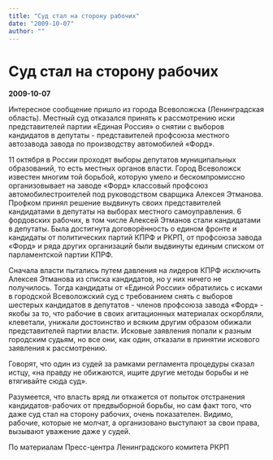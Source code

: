 ```yaml
---
title: "Суд стал на сторону рабочих"
date: "2009-10-07"
author: ""
---
```


# Суд стал на сторону рабочих

**2009-10-07** 

Интересное сообщение пришло из  города Всеволожска (Ленинградская область). Местный суд отказался принять к рассмотрению иски представителей партии «Единая Россия» о снятии с выборов кандидатов в депутаты - представителей профсоюза местного автозавода завода по производству автомобилей «Форд».

11 октября в России проходят выборы депутатов муниципальных образований, то есть местных органов власти. Город Всеволожск известен многим той борьбой, которую умело и бескомпромиссно организовывает на заводе «Форд» классовый профсоюз автомобилестроителей под руководством сварщика Алексея Этманова. Профком принял решение выдвинуть своих представителей кандидатами в депутаты на выборах местного самоуправления. 6 фордовских рабочих, в том числе Алексей Этманов стали кандидатами в депутаты. Была достигнута договорённость о едином фронте и кандидаты от политических партий КПРФ и РКРП, от профсоюза завода «Форд» и ряда других организаций были выдвинуты единым списком от парламентской партии КПРФ.

Сначала власти пытались путем давления на лидеров КПРФ исключить Алексея Этманова из списка кандидатов, но у них ничего не получилось. Тогда кандидаты от «Единой России» обратились с исками в городской Всеволожский суд с требованием снять с выборов шестерых кандидатов в депутатов - членов профсоюза завода «Форд» - якобы за то, что рабочие в своих агитационных материалах оскорбляли, клеветали, унижали достоинство и всяким другим образом обижали представителей партии власти. Исковые заявления попали к разным городским судьям, но все они, как один, отказали в принятии искового заявления к рассмотрению.

Говорят, что один из судей за рамками регламента процедуры сказал истцу, «на правду не обижаются, ищите другие методы борьбы и не втягивайте сюда суд».

Разумеется, что власть вряд ли откажется от попыток отстранения кандидатов-рабочих от предвыборной борьбы, но сам факт того, что даже суд стал на сторону рабочих, очень показателен. Видимо, рабочие, которые не молчат, а организовано выступают за свои права, вызывают  уважение даже у судей.

По материалам Пресс-центра Ленинградского комитета РКРП